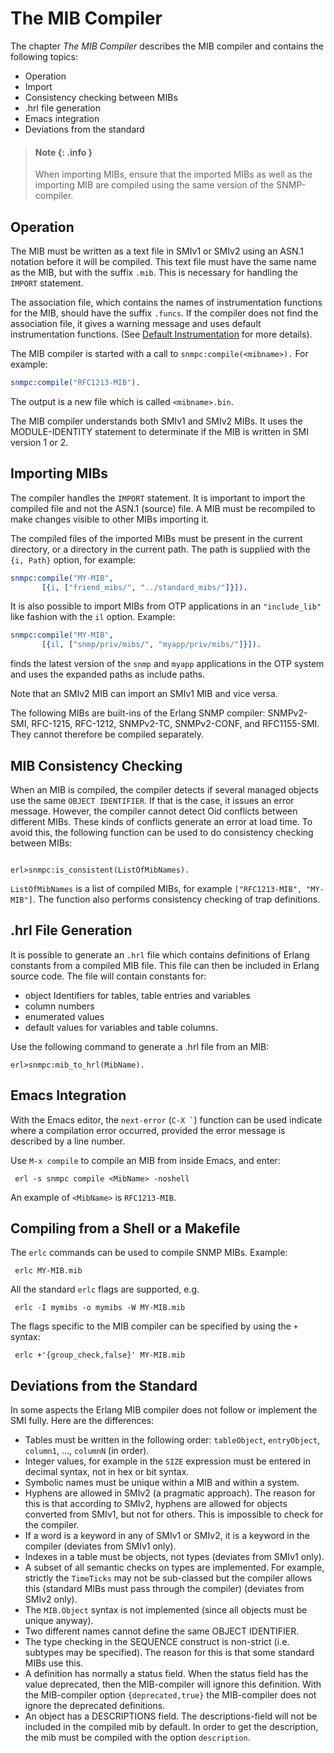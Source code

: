 <!--
%CopyrightBegin%

Copyright Ericsson AB 2023-2024. All Rights Reserved.

Licensed under the Apache License, Version 2.0 (the "License");
you may not use this file except in compliance with the License.
You may obtain a copy of the License at

    http://www.apache.org/licenses/LICENSE-2.0

Unless required by applicable law or agreed to in writing, software
distributed under the License is distributed on an "AS IS" BASIS,
WITHOUT WARRANTIES OR CONDITIONS OF ANY KIND, either express or implied.
See the License for the specific language governing permissions and
limitations under the License.

%CopyrightEnd%
-->
# The MIB Compiler

The chapter _The MIB Compiler_ describes the MIB compiler and contains the
following topics:

- Operation
- Import
- Consistency checking between MIBs
- .hrl file generation
- Emacs integration
- Deviations from the standard

> #### Note {: .info }
>
> When importing MIBs, ensure that the imported MIBs as well as the importing
> MIB are compiled using the same version of the SNMP-compiler.

## Operation

The MIB must be written as a text file in SMIv1 or SMIv2 using an ASN.1 notation
before it will be compiled. This text file must have the same name as the MIB,
but with the suffix `.mib`. This is necessary for handling the `IMPORT`
statement.

The association file, which contains the names of instrumentation functions for
the MIB, should have the suffix `.funcs`. If the compiler does not find the
association file, it gives a warning message and uses default instrumentation
functions. (See [Default Instrumentation](snmp_instr_functions.md#snmp_3) for
more details).

The MIB compiler is started with a call to `snmpc:compile(<mibname>).` For
example:

```erlang
snmpc:compile("RFC1213-MIB").
```

The output is a new file which is called `<mibname>.bin`.

The MIB compiler understands both SMIv1 and SMIv2 MIBs. It uses the
MODULE-IDENTITY statement to determinate if the MIB is written in SMI version 1
or 2.

## Importing MIBs

The compiler handles the `IMPORT` statement. It is important to import the
compiled file and not the ASN.1 (source) file. A MIB must be recompiled to make
changes visible to other MIBs importing it.

The compiled files of the imported MIBs must be present in the current
directory, or a directory in the current path. The path is supplied with the
`{i, Path}` option, for example:

```erlang
snmpc:compile("MY-MIB",
       [{i, ["friend_mibs/", "../standard_mibs/"]}]).
```

It is also possible to import MIBs from OTP applications in an `"include_lib"`
like fashion with the `il` option. Example:

```erlang
snmpc:compile("MY-MIB",
       [{il, ["snmp/priv/mibs/", "myapp/priv/mibs/"]}]).
```

finds the latest version of the `snmp` and `myapp` applications in the OTP
system and uses the expanded paths as include paths.

Note that an SMIv2 MIB can import an SMIv1 MIB and vice versa.

The following MIBs are built-ins of the Erlang SNMP compiler: SNMPv2-SMI,
RFC-1215, RFC-1212, SNMPv2-TC, SNMPv2-CONF, and RFC1155-SMI. They cannot
therefore be compiled separately.

## MIB Consistency Checking

When an MIB is compiled, the compiler detects if several managed objects use the
same `OBJECT IDENTIFIER`. If that is the case, it issues an error message.
However, the compiler cannot detect Oid conflicts between different MIBs. These
kinds of conflicts generate an error at load time. To avoid this, the following
function can be used to do consistency checking between MIBs:

```text

erl>snmpc:is_consistent(ListOfMibNames).
```

`ListOfMibNames` is a list of compiled MIBs, for example
`["RFC1213-MIB", "MY-MIB"]`. The function also performs consistency checking of
trap definitions.

## .hrl File Generation

It is possible to generate an `.hrl` file which contains definitions of Erlang
constants from a compiled MIB file. This file can then be included in Erlang
source code. The file will contain constants for:

- object Identifiers for tables, table entries and variables
- column numbers
- enumerated values
- default values for variables and table columns.

Use the following command to generate a .hrl file from an MIB:

```text
erl>snmpc:mib_to_hrl(MibName).
```

## Emacs Integration

With the Emacs editor, the `next-error` (`` C-X ` ``) function can be used
indicate where a compilation error occurred, provided the error message is
described by a line number.

Use `M-x compile` to compile an MIB from inside Emacs, and enter:

```text
 erl -s snmpc compile <MibName> -noshell
```

An example of `<MibName>` is `RFC1213-MIB`.

## Compiling from a Shell or a Makefile

The `erlc` commands can be used to compile SNMP MIBs. Example:

```text
 erlc MY-MIB.mib
```

All the standard `erlc` flags are supported, e.g.

```text
 erlc -I mymibs -o mymibs -W MY-MIB.mib
```

The flags specific to the MIB compiler can be specified by using the `+` syntax:

```text
 erlc +'{group_check,false}' MY-MIB.mib
```

## Deviations from the Standard

In some aspects the Erlang MIB compiler does not follow or implement the SMI
fully. Here are the differences:

- Tables must be written in the following order: `tableObject`, `entryObject`,
  `column1`, ..., `columnN` (in order).
- Integer values, for example in the `SIZE` expression must be entered in
  decimal syntax, not in hex or bit syntax.
- Symbolic names must be unique within a MIB and within a system.
- Hyphens are allowed in SMIv2 (a pragmatic approach). The reason for this is
  that according to SMIv2, hyphens are allowed for objects converted from SMIv1,
  but not for others. This is impossible to check for the compiler.
- If a word is a keyword in any of SMIv1 or SMIv2, it is a keyword in the
  compiler (deviates from SMIv1 only).
- Indexes in a table must be objects, not types (deviates from SMIv1 only).
- A subset of all semantic checks on types are implemented. For example,
  strictly the `TimeTicks` may not be sub-classed but the compiler allows this
  (standard MIBs must pass through the compiler) (deviates from SMIv2 only).
- The `MIB.Object` syntax is not implemented (since all objects must be unique
  anyway).
- Two different names cannot define the same OBJECT IDENTIFIER.
- The type checking in the SEQUENCE construct is non-strict (i.e. subtypes may
  be specified). The reason for this is that some standard MIBs use this.
- A definition has normally a status field. When the status field has the value
  deprecated, then the MIB-compiler will ignore this definition. With the
  MIB-compiler option `{deprecated,true}` the MIB-compiler does not ignore the
  deprecated definitions.
- An object has a DESCRIPTIONS field. The descriptions-field will not be
  included in the compiled mib by default. In order to get the description, the
  mib must be compiled with the option `description`.
